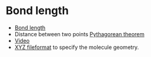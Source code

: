 # Bond length


* [Bond length](https://en.wikipedia.org/wiki/Bond_length)
* Distance between two points [Pythagorean theorem](https://en.wikipedia.org/wiki/Pythagorean_theorem)
* [Video](https://www.youtube.com/watch?v=8IuyJMvaaas)
* [XYZ fileformat](https://en.wikipedia.org/wiki/XYZ_file_format) to specify the molecule geometry.




